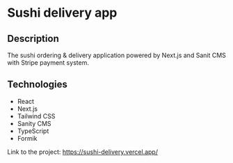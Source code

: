 <h1>Sushi delivery app</h1>
<h2>Description</h2> 
<p>The sushi ordering & delivery application powered by Next.js and Sanit CMS with Stripe payment system.</p>
<h2>Technologies</h2>
<ul>
<li>React</li>
<li>Next.js</li>
<li>Tailwind CSS</li>
<li>Sanity CMS</li>
<li>TypeScript</li>
<li>Formik</li>
</ul>
<p>Link to the project: <a href="https://sushi-delivery.vercel.app/">https://sushi-delivery.vercel.app/</a></p>


